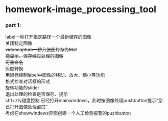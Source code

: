 # homework-image_processing_tool
### part 1:
 label一秒打开指定路径一个最新储存的图像  
 关闭特定图像  
 ~~videocapture一秒八张图片存为Mat~~  
 ~~能显示、保存经过处理的图像~~  
 ~~可重命名~~  
 ~~灰度转换~~  
 用鼠标控制label中图像的移动、放大、缩小等功能  
 格式检查对话框的形式  
 旋转功能的slider  
 退出处理的检查是否保存、提示  
 ctrl+z/y键盘控制
 已经打开mainwindows，此时按图像处理pushbutton提示”您已打开图像处理窗口“  
 考虑在showwindows界面创建一个人工检测报警的pushbutton
